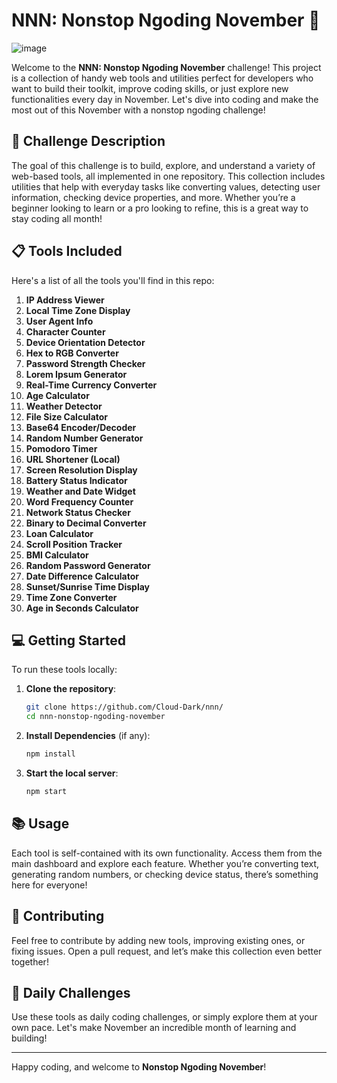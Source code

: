 # NNN: Nonstop Ngoding November 🚀
![image](https://github.com/user-attachments/assets/44691c88-ddfa-47fd-a6e6-e25c8a6fc079)

Welcome to the **NNN: Nonstop Ngoding November** challenge! This project is a collection of handy web tools and utilities perfect for developers who want to build their toolkit, improve coding skills, or just explore new functionalities every day in November. Let's dive into coding and make the most out of this November with a nonstop ngoding challenge!

## 📜 Challenge Description

The goal of this challenge is to build, explore, and understand a variety of web-based tools, all implemented in one repository. This collection includes utilities that help with everyday tasks like converting values, detecting user information, checking device properties, and more. Whether you’re a beginner looking to learn or a pro looking to refine, this is a great way to stay coding all month!

## 📋 Tools Included

Here's a list of all the tools you'll find in this repo:

1. **IP Address Viewer**
2. **Local Time Zone Display**
3. **User Agent Info**
4. **Character Counter**
5. **Device Orientation Detector**
6. **Hex to RGB Converter**
7. **Password Strength Checker**
8. **Lorem Ipsum Generator**
9. **Real-Time Currency Converter**
10. **Age Calculator**
11. **Weather Detector**
12. **File Size Calculator**
13. **Base64 Encoder/Decoder**
14. **Random Number Generator**
15. **Pomodoro Timer**
16. **URL Shortener (Local)**
17. **Screen Resolution Display**
18. **Battery Status Indicator**
19. **Weather and Date Widget**
20. **Word Frequency Counter**
21. **Network Status Checker**
22. **Binary to Decimal Converter**
23. **Loan Calculator**
24. **Scroll Position Tracker**
25. **BMI Calculator**
26. **Random Password Generator**
27. **Date Difference Calculator**
28. **Sunset/Sunrise Time Display**
29. **Time Zone Converter**
30. **Age in Seconds Calculator**

## 💻 Getting Started

To run these tools locally:

1. **Clone the repository**: 
    ```bash
    git clone https://github.com/Cloud-Dark/nnn/
    cd nnn-nonstop-ngoding-november
    ```
2. **Install Dependencies** (if any):
    ```bash
    npm install
    ```
3. **Start the local server**:
    ```bash
    npm start
    ```

## 📚 Usage

Each tool is self-contained with its own functionality. Access them from the main dashboard and explore each feature. Whether you’re converting text, generating random numbers, or checking device status, there’s something here for everyone!

## 🌟 Contributing

Feel free to contribute by adding new tools, improving existing ones, or fixing issues. Open a pull request, and let’s make this collection even better together!

## 📅 Daily Challenges

Use these tools as daily coding challenges, or simply explore them at your own pace. Let's make November an incredible month of learning and building!

---

Happy coding, and welcome to **Nonstop Ngoding November**!
